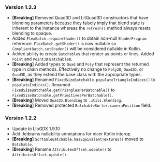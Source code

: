 ### Version 1.2.3
 * **[Breaking]** Removed Quad3D and LitQuad3D constructors that have blending parameters because they falsely imply 
 that blend state is inherent to the instance whereas the `refresh()` method always resets blending to opaque.
 * Added `FlexBatch.requireShader()` to obtain non-null `ShaderProgram` reference. `FlexBatch.getShader()` is now nullable 
 so `CompliantBatch.setShader()` will be considered nullable in Kotlin.
 * Added ability to create `Batchable`s that render as points or lines. Added `Point` and `Point3D` `Batchable`s.
 * **[Breaking]** Added types to `Quad` and `Poly` that represent the returned type in chain methods. Effectively no change
 to `Poly2D`, `Quad2D`, or `Quad3D`, as they extend the base class with the appropriate types.
 * **[Breaking]** Renamed `FixedSizeBatchable.populateTriangleIndices()` to `populateIndices()`. Renamed
 `FixedSizeBatchable.getTrianglesPerBatchable()` to `FixedSizeBatchable.getPrimitivesPerBatchable()`.
 * **[Breaking]** Moved `Quad3D.Blending` to `.utils.Blending`.
 * **[Breaking]** Removed protected `BatchableSorter.cameraPosition` field.

### Version 1.2.2
 * Update to LibGDX 1.9.10
 * Add Jetbrains nullability annotations for nicer Kotlin interop.
 * **[Breaking]** `SortableBatchable.hasEquivalentTextures()` moved to `Batchable`.
 * **[Breaking]** Rename `AttributesOffset.udpate()` to `AttributesOffset.update()`.
 